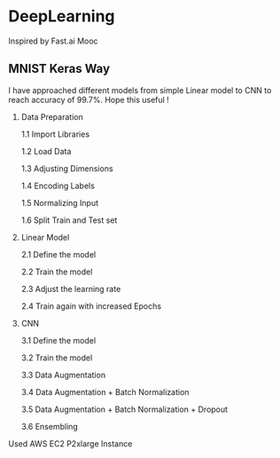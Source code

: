 # DeepLearning

Inspired by Fast.ai Mooc

## MNIST Keras Way

I have approached different models from simple Linear model to CNN to reach accuracy of 99.7%. Hope this useful !

1. Data Preparation

   1.1 Import Libraries
   
   1.2 Load Data
   
   1.3 Adjusting Dimensions
   
   1.4 Encoding Labels
   
   1.5 Normalizing Input
   
   1.6 Split Train and Test set
   
   
2. Linear Model

   2.1 Define the model
   
   2.2 Train the model
   
   2.3 Adjust the learning rate
   
   2.4 Train again with increased Epochs
   
3. CNN

   3.1 Define the model
   
   3.2 Train the model
   
   3.3 Data Augmentation
   
   3.4 Data Augmentation + Batch Normalization
   
   3.5 Data Augmentation + Batch Normalization + Dropout
   
   3.6 Ensembling
   
    

Used AWS EC2 P2xlarge Instance

